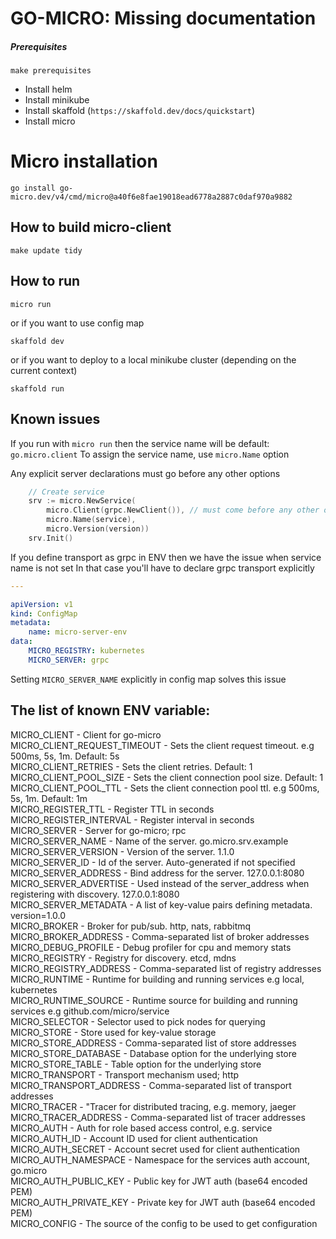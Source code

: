 # GO-MICRO: Missing documentation

##### Prerequisites

```shell
make prerequisites
```

- Install helm
- Install minikube
- Install skaffold (`https://skaffold.dev/docs/quickstart`)
- Install micro

# Micro installation

```shell
go install go-micro.dev/v4/cmd/micro@a40f6e8fae19018ead6778a2887c0daf970a9882
```

## How to build micro-client

```shell
make update tidy
```

## How to run

```shell
micro run
```

or if you want to use config map

```shell
skaffold dev
```

or if you want to deploy to a local minikube cluster (depending on the current context)

```shell
skaffold run
```

## Known issues

If you run with `micro run` then the service name will be default: `go.micro.client`
To assign the service name, use `micro.Name` option

Any explicit server declarations must go before any other options

```go
	// Create service
    srv := micro.NewService(
        micro.Client(grpc.NewClient()), // must come before any other options
        micro.Name(service),
        micro.Version(version))
    srv.Init()
```

If you define transport as grpc in ENV then we have the issue when service name is not set
In that case you'll have to declare grpc transport explicitly

```yaml
---

apiVersion: v1
kind: ConfigMap
metadata:
    name: micro-server-env
data:
    MICRO_REGISTRY: kubernetes
    MICRO_SERVER: grpc

```

Setting `MICRO_SERVER_NAME` explicitly in config map solves this issue

## The list of known ENV variable:

MICRO_CLIENT - Client for go-micro  
MICRO_CLIENT_REQUEST_TIMEOUT - Sets the client request timeout. e.g 500ms, 5s, 1m. Default: 5s  
MICRO_CLIENT_RETRIES - Sets the client retries. Default: 1  
MICRO_CLIENT_POOL_SIZE - Sets the client connection pool size. Default: 1  
MICRO_CLIENT_POOL_TTL - Sets the client connection pool ttl. e.g 500ms, 5s, 1m. Default: 1m  
MICRO_REGISTER_TTL - Register TTL in seconds  
MICRO_REGISTER_INTERVAL - Register interval in seconds  
MICRO_SERVER - Server for go-micro; rpc  
MICRO_SERVER_NAME - Name of the server. go.micro.srv.example  
MICRO_SERVER_VERSION - Version of the server. 1.1.0  
MICRO_SERVER_ID - Id of the server. Auto-generated if not specified  
MICRO_SERVER_ADDRESS - Bind address for the server. 127.0.0.1:8080  
MICRO_SERVER_ADVERTISE - Used instead of the server_address when registering with discovery. 127.0.0.1:8080  
MICRO_SERVER_METADATA - A list of key-value pairs defining metadata. version=1.0.0  
MICRO_BROKER - Broker for pub/sub. http, nats, rabbitmq  
MICRO_BROKER_ADDRESS - Comma-separated list of broker addresses  
MICRO_DEBUG_PROFILE - Debug profiler for cpu and memory stats  
MICRO_REGISTRY - Registry for discovery. etcd, mdns  
MICRO_REGISTRY_ADDRESS - Comma-separated list of registry addresses  
MICRO_RUNTIME - Runtime for building and running services e.g local, kubernetes  
MICRO_RUNTIME_SOURCE - Runtime source for building and running services e.g github.com/micro/service  
MICRO_SELECTOR - Selector used to pick nodes for querying  
MICRO_STORE - Store used for key-value storage  
MICRO_STORE_ADDRESS - Comma-separated list of store addresses  
MICRO_STORE_DATABASE - Database option for the underlying store  
MICRO_STORE_TABLE - Table option for the underlying store  
MICRO_TRANSPORT - Transport mechanism used; http  
MICRO_TRANSPORT_ADDRESS - Comma-separated list of transport addresses  
MICRO_TRACER - "Tracer for distributed tracing, e.g. memory, jaeger  
MICRO_TRACER_ADDRESS - Comma-separated list of tracer addresses  
MICRO_AUTH - Auth for role based access control, e.g. service  
MICRO_AUTH_ID - Account ID used for client authentication  
MICRO_AUTH_SECRET - Account secret used for client authentication  
MICRO_AUTH_NAMESPACE - Namespace for the services auth account, go.micro  
MICRO_AUTH_PUBLIC_KEY - Public key for JWT auth (base64 encoded PEM)  
MICRO_AUTH_PRIVATE_KEY - Private key for JWT auth (base64 encoded PEM)  
MICRO_CONFIG - The source of the config to be used to get configuration  
